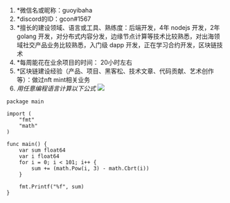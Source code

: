 
1. *微信名或昵称：guoyibaha
2. *discord的ID：gcon#1567
3. *擅长的建设领域、语言或工具、熟练度：后端开发，4年 nodejs 开发，2年 golang 开发，对分布式内容分发，边缘节点计算等技术比较熟悉，对出海领域社交产品业务比较熟悉，入门级 dapp 开发，正在学习合约开发，区块链技术
4. *每周能花在业余项目的时间： 20小时左右
5. *区块链建设经验（产品、项目、黑客松、技术文章、代码贡献、艺术创作等）：做过nft mint相关业务
6. *用任意编程语言计算以下公式*
![](https://latex.codecogs.com/svg.image?\sum_{n=1}^{100}\left&space;(n^{3}-\sqrt[3]{n}&space;\right&space;))

```golang
package main

import (
	"fmt"
	"math"
)

func main() {
	var sum float64
	var i float64
	for i = 0; i < 101; i++ {
		sum += (math.Pow(i, 3) - math.Cbrt(i))
	}

	fmt.Printf("%f", sum)
}

```
